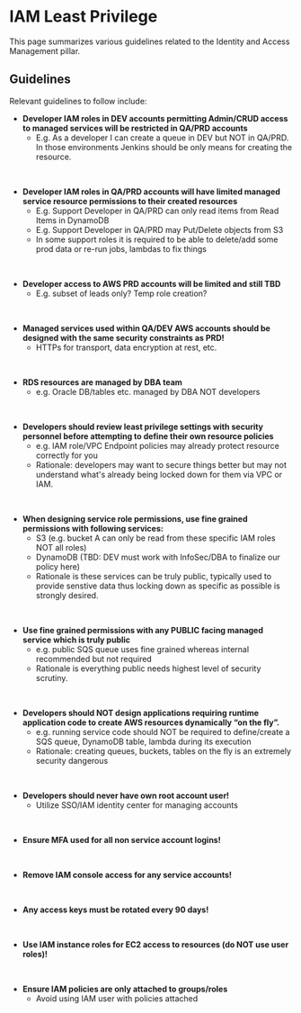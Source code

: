 # IAM Least Privilege 
This page summarizes various guidelines related to the Identity and Access Management pillar.

## Guidelines
Relevant guidelines to follow include:

* **Developer IAM roles in DEV accounts permitting Admin/CRUD access to managed services will be restricted in QA/PRD accounts**
    * E.g. As a developer I can create a queue in DEV but NOT in QA/PRD. In those environments Jenkins should be only means for creating the resource.

<br/>

* **Developer IAM roles in QA/PRD accounts will have limited managed service resource permissions to their created resources**
    * E.g. Support Developer in QA/PRD can only read items from Read Items in DynamoDB
    * E.g. Support Developer in QA/PRD may Put/Delete objects from S3
    * In some support roles it is required to be able to delete/add some prod data or re-run jobs, lambdas to fix things

<br/>

* **Developer access to AWS PRD accounts will be limited and still TBD**
    * E.g. subset of leads only? Temp role creation? 

<br/>

* **Managed services used within QA/DEV AWS accounts should be designed with the same security constraints as PRD!**
    * HTTPs for transport, data encryption at rest, etc.

<br/>

* **RDS resources are managed by DBA team**
    * e.g. Oracle DB/tables etc. managed by DBA NOT developers

<br/>

* **Developers should review least privilege settings with security personnel before attempting to define their own resource policies**
    * e.g. IAM role/VPC Endpoint policies may already protect resource correctly for you
    * Rationale: developers may want to secure things better but may not understand what's already being locked down for them via VPC or IAM.

<br/>

* **When designing service role permissions, use fine grained permissions with following services:**
    * S3 (e.g. bucket A can only be read from these specific IAM roles NOT all roles)
    * DynamoDB (TBD: DEV must work with InfoSec/DBA to finalize our policy here)
    * Rationale is these services can be truly public, typically used to provide senstive data thus locking down as specific as possible is strongly desired.

<br/>

* **Use fine grained permissions with any PUBLIC facing managed service which is truly public**
    * e.g. public SQS queue uses fine grained whereas internal recommended but not required
    * Rationale is everything public needs highest level of security scrutiny.

<br/>

* **Developers should NOT design applications requiring runtime application code to create AWS resources dynamically “on the fly”.**
    * e.g. running service code should NOT be required to define/create a SQS queue, DynamoDB table, lambda during its execution
    * Rationale: creating queues, buckets, tables on the fly is an extremely security dangerous

<br/>


* **Developers should never have own root account user!**
    * Utilize SSO/IAM identity center for managing accounts

<br/>


* **Ensure MFA used for all non service account logins!**

<br/>

* **Remove IAM console access for any service accounts!**

<br/>

* **Any access keys must be rotated every 90 days!**

<br/>

* **Use IAM instance roles for EC2 access to resources (do NOT use user roles)!**

<br/>

* **Ensure IAM policies are only attached to groups/roles**
    * Avoid using IAM user with policies attached

<br/>
